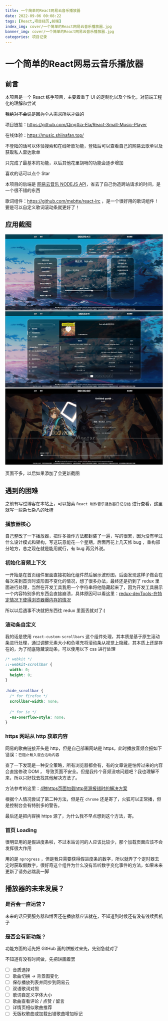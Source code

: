 ```yaml
---
title: 一个简单的React网易云音乐播放器
date: 2022-09-06 00:08:22
tags: [React,项目经历,前端]
index_img: cover/一个简单的React网易云音乐播放器.jpg
banner_img: cover/一个简单的React网易云音乐播放器.jpg
categories: 项目记录
---
```


# 一个简单的React网易云音乐播放器

## 前言

本项目是一个 React 练手项目，主要着重于 UI 的定制化以及个性化，对前端工程化的理解和尝试

~~我绝对不会说是因为个人需求所以才做的~~

项目链接：https://github.com/QingXia-Ela/React-Small-Music-Player

在线体验：https://music.shiinafan.top/

不登陆的话可以体验搜索和在线听歌功能，登陆后可以查看自己的网易云歌单以及获取私人雷达歌单

只完成了最基本的功能，以后其他花里胡哨的功能会逐步增加

喜欢的话可以点个 Star

本项目的后端是 [网易云音乐 NODEJS API](https://github.com/Binaryify/NeteaseCloudMusicApi)，省去了自己伪造跨站请求的时间，是一个很不错的东西

歌词组件：https://github.com/mebtte/react-lrc ，是一个很好用的歌词组件！要是可以自定义歌词滚动条就更好了！

## 应用截图

![](web1.jpg)
![](web2.jpg)
![](web3.jpg)

页面不多，以后如果添加了会更新截图

## 遇到的困难

之前有写过博客在本站上，可以搜索 `React 制作音乐播放器日记总结` 进行查看，这里就写一些杂七杂八的吐槽

### 播放器核心

自己整改了一下播放器，把许多操作方法都封装了一遍，写的很累，因为没有学过什么设计模式和架构，写这玩意能花一个星期，后面再花上几天修 bug ，重构部分地方，总之现在就是能用就行，有 bug 再另外说。

### 初始化音频上下文

一开始是在首页组件里面直接初始化组件然后展示波形图，后面发现这样子做会在每次来到首页时波形图不变化的情况，想了很多办法，最终还是扔到了 redux 里面进行处理，当然在开发工具我用一个字符串将他隐藏起来了，因为开发工具展示一个内容特别多的东西会直接崩溃，具体原因可以看这里：[redux-devTools-在特定情况下使得浏览器爆内存的情况](https://blog.shiinafan.top/2022/08/21/React%E5%88%B6%E4%BD%9C%E9%9F%B3%E4%B9%90%E6%92%AD%E6%94%BE%E5%99%A8%E6%97%A5%E8%AE%B0%E6%80%BB%E7%BB%93-3/#redux-devTools-%E5%9C%A8%E7%89%B9%E5%AE%9A%E6%83%85%E5%86%B5%E4%B8%8B%E4%BD%BF%E5%BE%97%E6%B5%8F%E8%A7%88%E5%99%A8%E7%88%86%E5%86%85%E5%AD%98%E7%9A%84%E6%83%85%E5%86%B5)

所以以后遇事不决就把东西往 redux 里面丢就对了:)

### 滚动条自定义

我的话是使用 `react-custom-scrollbars` 这个组件处理，其本质是基于原生滚动条进行处理，通过调整元素大小和负填充将滚动条从视觉上隐藏，其本质上还是存在的，为了彻底隐藏滚动条，可以使用以下 css 进行处理

```css
/* webkit */
::-webkit-scrollbar {
  width: 0;
  height: 0;
}

.hide_scrollbar {
  /* for firefox */
  scrollbar-width: none;

  /* for ie */
  -ms-overflow-style: none;
}
```
### https 网站从 http 获取内容

网易的歌曲链接开头是 http，但是自己部署网站是 https，此时播放音频会报如下错误：`已阻止载入混合活动内容`

查了一下发现是一种安全策略，所有浏览器都会有，有的文章说是怕传过来的内容会直接修改 DOM ， 导致页面不安全。但是我传个音频没啥问题吧？我也理解不来，所以只好找去找其他解决方法了。

方法参考的这里：[4种https页面加载http资源报错时的解决方案](https://blog.csdn.net/snsHL9db69ccu1aIKl9r/article/details/122053166)

根据个人情况尝试了第二种方法，但是在 `chrome` 还是寄了，火狐可以正常播，但是控制台会有特别多的警告。

最后还是把内容换 https 源了，为什么我不早点想到这个方法，寄。

### 首页 Loading

很明显用的是假进度条啦，不过本站访问的人应该比较少，那个加载页面应该不会发挥很大作用

用的是 `nprogress` ，但是我只需要获得假进度条的数字，所以就弄了个定时器去定时获取假数字，很好奇这个组件为什么没有监听数字变化事件的方法，如果未来更新了请务必踹我一脚

## 播放器的未来发展？

### 是否会一直运营？

未来的话只要服务器和博客还在播放器应该就在，不知道到时候还有没有钱续费机子

### 是否会有新功能？

功能方面的话先把 GitHub 画的饼搬过来先，先别急就对了

不知道有没有时间做，先把饼画着罢

- [ ] 音质选择
- [ ] 歌曲切换 -> 背景图变化
- [ ] 保存播放列表并同步到网易云
- [ ] 双语歌词对照
- [ ] 歌词自定义字体大小
- [ ] 歌曲查看评论 / 点赞 / 留言
- [ ] 详情页相似歌曲推荐
- [ ] 无版权歌曲或加载出错歌曲增加标记